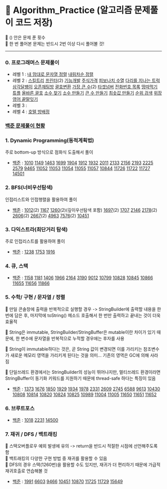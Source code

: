 # 📃 Algorithm_Practice (알고리즘 문제풀이 코드 저장)
📣 () 안은 문제 푼 횟수   
📣 한 번 풀어본 문제는 반드시 2번 이상 다시 풀어볼 것!   
* * *
### 0. 프로그래머스 문제풀이
* 레벨 1 : [내 맘대로 문자열 정렬](https://github.com/junu0516/Algorithm_Practice/blob/main/Programmers_Practice/src/level1/StringSort.java) [내림차순 정렬](https://github.com/junu0516/Algorithm_Practice/blob/main/Programmers_Practice/src/level1/DescSort.java)
* 레벨 2 : [스킬트리](https://github.com/junu0516/Algorithm_Practice/blob/main/Programmers_Practice/src/level2/SkillTree.java)   [프린터](https://github.com/junu0516/Algorithm_Practice/blob/main/Programmers_Practice/src/level2/PrinterQueue.java)(2)   [기능개발](https://github.com/junu0516/Algorithm_Practice/blob/main/Programmers_Practice/src/level2/Functions.java)   [주식가격](https://github.com/junu0516/Algorithm_Practice/blob/main/Programmers_Practice/src/level2/StockPrice.java)   [피보나치 수열](https://github.com/junu0516/Algorithm_Practice/blob/main/Programmers_Practice/src/level2/Fibonacci.java)   [다리를 지나는 트럭](https://github.com/junu0516/Algorithm_Practice/blob/main/Programmers_Practice/src/level2/PassingTrucks.java)  [삼각달팽이](https://github.com/junu0516/Algorithm_Practice/blob/main/Programmers_Practice/src/level2/Triangle.java)  [오픈채팅방](https://github.com/junu0516/Algorithm_Practice/blob/main/Programmers_Practice/src/level2/Chatting.java) [괄호변환](https://github.com/junu0516/Algorithm_Practice/blob/main/Programmers_Practice/src/level2/Braket.java)  [가장 큰 수](https://github.com/junu0516/Algorithm_Practice/blob/main/Programmers_Practice/src/level2/BiggestNumber.java)(2)   [타겟넘버](https://github.com/junu0516/Algorithm_Practice/blob/main/Programmers_Practice/src/level2/TargetNumber.java)   [전화번호 목록](https://github.com/junu0516/Algorithm_Practice/blob/main/Programmers_Practice/src/level2/PhoneNumber.java)   [땅따먹기](https://github.com/junu0516/Algorithm_Practice/blob/main/Programmers_Practice/src/level2/GroundPicking.java)   [튜플](https://github.com/junu0516/Algorithm_Practice/blob/main/Programmers_Practice/src/level2/Tuple.java)   [올바른 괄호](https://github.com/junu0516/Algorithm_Practice/blob/main/Programmers_Practice/src/level2/VPS.java)   [소수 찾기](https://github.com/junu0516/Algorithm_Practice/blob/main/Programmers_Practice/src/level2/PrimeNumber.java)  [소수 만들기](https://github.com/junu0516/Algorithm_Practice/blob/main/Programmers_Practice/src/level2/MakingPrime.java)  [큰 수 만들기](https://github.com/junu0516/Algorithm_Practice/blob/main/Programmers_Practice/src/level2/MakingBiggestNumber.java)  [최솟값 만들기](https://github.com/junu0516/Algorithm_Practice/blob/main/Programmers_Practice/src/level2/MakingMinimum.java)   [순위 검색](https://github.com/junu0516/Algorithm_Practice/blob/main/Programmers_Practice/src/level2/RankingSearch.java)   [위장](https://github.com/junu0516/Algorithm_Practice/blob/main/Programmers_Practice/src/level2/Clothing.java)   [영어 끝말잇기](https://github.com/junu0516/Algorithm_Practice/blob/main/Programmers_Practice/src/level2/Ending.java)
* 레벨 3 : 
* 레벨 4 : [호텔 방배정](https://github.com/junu0516/Algorithm_Practice/blob/main/Programmers_Practice/src/level4/HotelBooking.java)
     
### [백준 문제풀이 현황](https://www.acmicpc.net/user/junu0516)
### 1. Dynamic Programming(동적계획법)
주로 bottom-up 방식으로 점화식 도출해서 풀이
* [백준](https://github.com/junu0516/Algorithm_Practice/tree/main/Dynamic_Programming/src/baekjoon) : [1010](https://github.com/junu0516/Algorithm_Practice/blob/main/Dynamic_Programming/src/baekjoon/Boj_1010.java) [1149](https://github.com/junu0516/Algorithm_Practice/blob/main/Dynamic_Programming/src/baekjoon/Boj_1149.java) [1463](https://github.com/junu0516/Algorithm_Practice/blob/main/Dynamic_Programming/src/baekjoon/Boj_1463.java) [1699](https://github.com/junu0516/Algorithm_Practice/blob/main/Dynamic_Programming/src/baekjoon/Boj_1699.java) [1904](https://github.com/junu0516/Algorithm_Practice/blob/main/Dynamic_Programming/src/baekjoon/Boj_1904.java) [1912](https://github.com/junu0516/Algorithm_Practice/blob/main/Dynamic_Programming/src/baekjoon/Boj_1912.java) [1932](https://github.com/junu0516/Algorithm_Practice/blob/main/Dynamic_Programming/src/baekjoon/Boj_1932.java) [2011](https://github.com/junu0516/Algorithm_Practice/blob/main/Dynamic_Programming/src/baekjoon/Boj_2011.java) [2133](https://github.com/junu0516/Algorithm_Practice/blob/main/Dynamic_Programming/src/baekjoon/Boj_2133.java) [2156](https://github.com/junu0516/Algorithm_Practice/blob/main/Dynamic_Programming/src/baekjoon/Boj_2156.java) [2193](https://github.com/junu0516/Algorithm_Practice/blob/main/Dynamic_Programming/src/baekjoon/Boj_2193.java) [2225](https://github.com/junu0516/Algorithm_Practice/blob/main/Dynamic_Programming/src/baekjoon/Boj_2225.java) [2579](https://github.com/junu0516/Algorithm_Practice/blob/main/Dynamic_Programming/src/baekjoon/Boj_2579.java) [9465](https://github.com/junu0516/Algorithm_Practice/blob/main/Dynamic_Programming/src/baekjoon/Boj_9465.java) [11052](https://github.com/junu0516/Algorithm_Practice/blob/main/Dynamic_Programming/src/baekjoon/Boj_11052.java) [11053](https://github.com/junu0516/Algorithm_Practice/blob/main/Dynamic_Programming/src/baekjoon/Boj_11053.java) [11054](https://github.com/junu0516/Algorithm_Practice/blob/main/Dynamic_Programming/src/baekjoon/Boj_11054.java) [11055](https://github.com/junu0516/Algorithm_Practice/blob/main/Dynamic_Programming/src/baekjoon/Boj_11055.java) [11057](https://github.com/junu0516/Algorithm_Practice/blob/main/Dynamic_Programming/src/baekjoon/Boj_11057.java) [10844](https://github.com/junu0516/Algorithm_Practice/blob/main/Dynamic_Programming/src/baekjoon/Boj_10844.java) [11726](https://github.com/junu0516/Algorithm_Practice/blob/main/Dynamic_Programming/src/baekjoon/Boj_11726.java) [11722](https://github.com/junu0516/Algorithm_Practice/blob/main/Dynamic_Programming/src/baekjoon/Boj_11722.java) [11727](https://github.com/junu0516/Algorithm_Practice/blob/main/Dynamic_Programming/src/baekjoon/Boj_11727.java) [14501](https://github.com/junu0516/Algorithm_Practice/blob/main/Dynamic_Programming/src/baekjoon/Boj_14501.java)   
### 2. BFS(너비우선탐색)
인접리스트와 인접행렬을 활용하여 풀이
* [백준](https://github.com/junu0516/Algorithm_Practice/tree/main/Breadth_First_Search/src/baekjoon) : [1012](https://github.com/junu0516/Algorithm_Practice/blob/main/Breadth_First_Search/src/baekjoon/Boj_1012.java)(2) [1167](https://github.com/junu0516/Algorithm_Practice/blob/main/Breadth_First_Search/src/baekjoon/Boj_1167.java) [1260](https://github.com/junu0516/Algorithm_Practice/blob/main/Breadth_First_Search/src/baekjoon/Boj_1260.java)(2)(깊이우선탐색 포함) [1697](https://github.com/junu0516/Algorithm_Practice/blob/main/Breadth_First_Search/src/baekjoon/Boj_1697.java)(2) [1707](https://github.com/junu0516/Algorithm_Practice/blob/main/Breadth_First_Search/src/baekjoon/Boj_1707.java) [2146](https://github.com/junu0516/Algorithm_Practice/blob/main/Breadth_First_Search/src/baekjoon/Boj_2146.java) [2178](https://github.com/junu0516/Algorithm_Practice/blob/main/Breadth_First_Search/src/baekjoon/Boj_2178.java)(2) [2606](https://github.com/junu0516/Algorithm_Practice/blob/main/Breadth_First_Search/src/baekjoon/Boj_2606.java)(2) [2667](https://github.com/junu0516/Algorithm_Practice/blob/main/Breadth_First_Search/src/baekjoon/Boj_2667.java)(2) [4963](https://github.com/junu0516/Algorithm_Practice/blob/main/Breadth_First_Search/src/baekjoon/Boj_4963.java) [7576](https://github.com/junu0516/Algorithm_Practice/blob/main/Breadth_First_Search/src/baekjoon/Boj_7576.java)(2) [10451](https://github.com/junu0516/Algorithm_Practice/blob/main/Breadth_First_Search/src/baekjoon/Boj_10451.java)
### 3. 다익스트라(최단거리 탐색)   
주로 인접리스트를 활용하여 풀이   
* [백준](https://github.com/junu0516/Algorithm_Practice/tree/main/Dijkstra/src/baekjoon) : [1238](https://github.com/junu0516/Algorithm_Practice/blob/main/Dijkstra/src/baekjoon/Boj_1238.java) [1753](https://github.com/junu0516/Algorithm_Practice/blob/main/Dijkstra/src/baekjoon/Boj_1753.java) [1916](https://github.com/junu0516/Algorithm_Practice/blob/main/Dijkstra/src/baekjoon/Boj_1916.java)
### 4. 큐, 스택   
* [백준](https://github.com/junu0516/Algorithm_Practice/tree/main/Queue&Stack/src/baekjoon) : [1158](https://github.com/junu0516/Algorithm_Practice/tree/main/Queue&Stack/src/baekjoon/Boj_1158.java) [1181](https://github.com/junu0516/Algorithm_Practice/tree/main/Queue&Stack/src/baekjoon/Boj_1181.java) [1406](https://github.com/junu0516/Algorithm_Practice/tree/main/Queue&Stack/src/baekjoon/Boj_1406.java) [1966](https://github.com/junu0516/Algorithm_Practice/tree/main/Queue&Stack/src/baekjoon/Boj_1966.java) [2164](https://github.com/junu0516/Algorithm_Practice/tree/main/Queue&Stack/src/baekjoon/Boj_2164.java) [3190](https://github.com/junu0516/Algorithm_Practice/tree/main/Queue&Stack/src/baekjoon/Boj_3190.java) [9012](https://github.com/junu0516/Algorithm_Practice/tree/main/Queue&Stack/src/baekjoon/Boj_9012.java) [10799](https://github.com/junu0516/Algorithm_Practice/tree/main/Queue&Stack/src/baekjoon/Boj_10799.java) [10828](https://github.com/junu0516/Algorithm_Practice/tree/main/Queue&Stack/src/baekjoon/Boj_10828.java) [10845](https://github.com/junu0516/Algorithm_Practice/tree/main/Queue&Stack/src/baekjoon/Boj_10845.java) [10866](https://github.com/junu0516/Algorithm_Practice/tree/main/Queue&Stack/src/baekjoon/Boj_10866.java) [11655](https://github.com/junu0516/Algorithm_Practice/blob/main/Others/src/baekjoon/Boj_11655.java) [11656](https://github.com/junu0516/Algorithm_Practice/blob/main/Others/src/baekjoon/Boj_11656.java) [11866](https://github.com/junu0516/Algorithm_Practice/tree/main/Queue&Stack/src/baekjoon/Boj_11866.java)    
### 5. 수학/ 구현 / 문자열 / 정렬   
📝 만일 콘솔창에 출력을 반복적으로 실행할 경우 -> StringBuilder에 출력할 내용을 한번에 담은 후, 마지막에 toString() 메소드 호출해서 한 번만 출력하고 끝내는 것이 더욱 효율적   

📝 String은 immutable, StringBuilder/StringBuffer은 mutable이란 차이가 있기 때문에, 한 변수에 문자열을 반복적으로 누적할 경우에는 후자를 사용   

📝 String이 immutable하다는 것은, 곧 String 값이 변경되면 이를 가리키는 참조변수가 새로운 메모리 영역을 가리키게 된다는 것을 의미... 기존의 영역은 GC에 의해 사라짐   

📝 단일쓰레드 환경에서는 StringBuilder의 성능이 뛰어나지만, 멀티쓰레드 환경이라면 StringBuffer이 동기화 키워드를 지원하기 때문에 thread-safe 하다는 특징이 있음   

* [백준](https://github.com/junu0516/Algorithm_Practice/tree/main/Others/src/baekjoon) : [1373](https://github.com/junu0516/Algorithm_Practice/blob/main/Others/src/baekjoon/Boj_1373.java) [1676](https://github.com/junu0516/Algorithm_Practice/blob/main/Others/src/baekjoon/Boj_1676.java) [1850](https://github.com/junu0516/Algorithm_Practice/blob/main/Others/src/baekjoon/Boj_1850.java) [1929](https://github.com/junu0516/Algorithm_Practice/blob/main/Others/src/baekjoon/Boj_1929.java) [1934](https://github.com/junu0516/Algorithm_Practice/blob/main/Others/src/baekjoon/Boj_1934.java) [1978](https://github.com/junu0516/Algorithm_Practice/blob/main/Others/src/baekjoon/Boj_1978.java) [2331](https://github.com/junu0516/Algorithm_Practice/blob/main/Others/src/baekjoon/Boj_2331.java) [2609](https://github.com/junu0516/Algorithm_Practice/blob/main/Others/src/baekjoon/Boj_2609.java) [2745](https://github.com/junu0516/Algorithm_Practice/blob/main/Others/src/baekjoon/Boj_2745.java) [6588](https://github.com/junu0516/Algorithm_Practice/blob/main/Others/src/baekjoon/Boj_6588.java) [9613](https://github.com/junu0516/Algorithm_Practice/blob/main/Others/src/baekjoon/Boj_9613.java) [10430](https://github.com/junu0516/Algorithm_Practice/blob/main/Others/src/baekjoon/Boj_10430.java) [10808](https://github.com/junu0516/Algorithm_Practice/blob/main/Others/src/baekjoon/Boj_10808.java) [10814](https://github.com/junu0516/Algorithm_Practice/blob/main/Others/src/baekjoon/Boj_10814.java) [10820](https://github.com/junu0516/Algorithm_Practice/blob/main/Others/src/baekjoon/Boj_10820.java) [10824](https://github.com/junu0516/Algorithm_Practice/blob/main/Others/src/baekjoon/Boj_10824.java) [10825](https://github.com/junu0516/Algorithm_Practice/blob/main/Others/src/baekjoon/Boj_10825.java) [10989](https://github.com/junu0516/Algorithm_Practice/blob/main/Others/src/baekjoon/Boj_10989.java) [11004](https://github.com/junu0516/Algorithm_Practice/blob/main/Others/src/baekjoon/Boj_11004.java) [11005](https://github.com/junu0516/Algorithm_Practice/blob/main/Others/src/baekjoon/Boj_11005.java) [11650](https://github.com/junu0516/Algorithm_Practice/blob/main/Others/src/baekjoon/Boj_11650.java) [11651](https://github.com/junu0516/Algorithm_Practice/blob/main/Others/src/baekjoon/Boj_11651.java) [11652](https://github.com/junu0516/Algorithm_Practice/blob/main/Others/src/baekjoon/Boj_11652.java)    
### 6. 브루트포스
* [백준](https://github.com/junu0516/Algorithm_Practice/tree/main/BruteForce/src/baekjoon) : [1018](https://github.com/junu0516/Algorithm_Practice/tree/main/BruteForce/src/baekjoon/Boj_1018.java) [2231](https://github.com/junu0516/Algorithm_Practice/tree/main/BruteForce/src/baekjoon/Boj_2231.java)  [14500](https://github.com/junu0516/Algorithm_Practice/tree/main/BruteForce/src/baekjoon/Boj_14500.java)
### 7. 재귀 / DFS / 백트래킹
📝 스택오버플로우 예외 발생에 유의 -> return을 반드시 적절한 시점에 선언해주도록 함   
📝 백트래킹의 다양한 구현 방법 중 재귀를 활용할 수 있음   
📝 DFS의 경우 스택(1260번)을 활용할 수도 있지만, 재귀가 더 편리하기 때문에 가급적 재귀호출로 연습해볼 것   
* [백준](https://github.com/junu0516/Algorithm_Practice/blob/main/Recursion/src/baekjoon) : [1991](https://github.com/junu0516/Algorithm_Practice/blob/main/Recursion/src/baekjoon/Boj_1991.java) [6603](https://github.com/junu0516/Algorithm_Practice/blob/main/Recursion/src/baekjoon/Boj_6603.java) [9466](https://github.com/junu0516/Algorithm_Practice/blob/main/Recursion/src/baekjoon/Boj_9466.java) [10451](https://github.com/junu0516/Algorithm_Practice/blob/main/Recursion/src/baekjoon/Boj_10451.java) [10870](https://github.com/junu0516/Algorithm_Practice/blob/main/Recursion/src/baekjoon/Boj_10870.java) [11725](https://github.com/junu0516/Algorithm_Practice/blob/main/Recursion/src/baekjoon/Boj_11725.java) [11729](https://github.com/junu0516/Algorithm_Practice/blob/main/Recursion/src/baekjoon/Boj_11729.java) [15649](https://github.com/junu0516/Algorithm_Practice/blob/main/Recursion/src/baekjoon/Boj_15649.java)